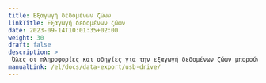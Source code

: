 ```yaml
---
title: Εξαγωγή δεδομένων ζώων
linkTitle: Εξαγωγή δεδομένων ζώων
date: 2023-09-14T10:01:35+02:00
weight: 30
draft: false
description: >
 Όλες οι πληροφορίες και οδηγίες για την εξαγωγή δεδομένων ζώων μπορούν να βρεθούν εδώ
manualLink: /el/docs/data-export/usb-drive/
---
```

<script>
  window.location.href = "/el/docs/data-export/usb-drive/";
</script>
